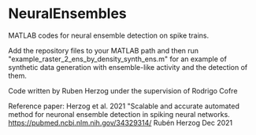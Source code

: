 # NeuralEnsembles
MATLAB codes for neural ensemble detection on spike trains. 

Add the repository files to your MATLAB path and then run "example_raster_2_ens_by_density_synth_ens.m" for an example of synthetic data generation with ensemble-like activity and the detection of them.

Code written by Ruben Herzog under the supervision of Rodrigo Cofre

Reference paper: Herzog et al. 2021 "Scalable and accurate automated method for neuronal ensemble detection in spiking neural networks.
https://pubmed.ncbi.nlm.nih.gov/34329314/
Rubén Herzog Dec 2021
